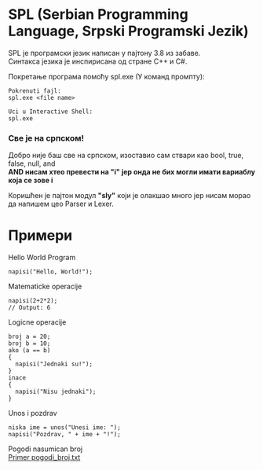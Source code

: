 # SPL (Serbian Programming Language, Srpski Programski Jezik)
SPL је програмски језик написан у пајтону 3.8 из забаве.\
Синтакса језика је инспирисана од стране C++ и C#.

Покретање програма помоћу spl.ехе (У команд промпту):
```
Pokrenuti fajl:
spl.exe <file name>

Uci u Interactive Shell:
spl.exe
```

### Све је на српском!
Добро није баш све на српском, изоставио сам ствари као
bool, true, false, null, and \
**AND нисам хтео превести на "i" јер онда не бих могли имати вариаблу која се зове i**


Коришћен је пајтон модул **"sly"** који је олакшао много јер нисам морао да напишем цео Parser и Lexer.


# Примери

Hello World Program
```
napisi("Hello, World!");
```

Matematicke operacije
```
napisi(2+2*2);
// Output: 6
```

Logicne operacije
```
broj a = 20;
broj b = 10;
ako (a == b)
{
  napisi("Jednaki su!");
}
inace
{
  napisi("Nisu jednaki");
}
```

Unos i pozdrav
```
niska ime = unos("Unesi ime: ");
napisi("Pozdrav, " + ime + "!");
```

Pogodi nasumican broj\
[Primer pogodi_broj.txt](https://github.com/vladimirdabic/srpski-prog-jezik/blob/master/spl/Primer%20pogodi_broj.txt)
